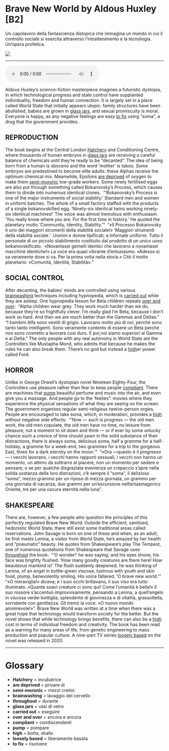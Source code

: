 # Brave New World by Aldous Huxley   [B2]

Un capolavoro della fantascienza distopica che immagina un mondo in cui il controllo sociale si esercita attraverso l’intrattenimento e la tecnologia. Un’opera profetica.

![](Brave%20New%20World%20by%20Aldous%20Huxley.jpg)

--------------

<div>
<audio controls autoplay>
    <source src="https:/raw.githubusercontent.com/dartie/speakup/main/2024-07/Brave%20New%20World%20by%20Aldous%20Huxley.mp3" type="audio/mpeg">
</audio>
</div>


Aldous Huxley’s science-fiction masterpiece imagines a futuristic dystopia, in which technological progress and state control have supplanted individuality, freedom and human connection. It is largely set in a place called World State that initially appears utopic: family structures have been abolished, babies are grown in [glass jars](## "vasi di vetro"), and sexual promiscuity is moral. Everyone is happy, as any negative feelings are easy [to fix](## "risolvere") using “soma”, a drug that the government provides.

## REPRODUCTION
The book begins at the Central London [Hatchery](## "incubatrice") and Conditioning Centre, where thousands of human embryos in [glass jars](## "vasi di vetro") are receiving a careful balance of chemicals until they’re ready to be “decanted”. The idea of being born from a human is obscene and the word ‘mother’ is taboo. Some embryos are predestined to become elite adults: these Alphas receive the optimum chemical mix. Meanwhile, Epsilons [are deprived](## "privare di") of oxygen to make them [semi-moronic](## "mezzi cretini") low-grade workers. Some newly fertilised eggs are also put through something called Bokanovsky’s Process, which causes them to divide into numerous identical clones. 
“‘Bokanovsky’s Process is one of the major instruments of social stability.’ Standard men and women in uniform batches. The whole of a small factory staffed with the products of a single bokanovskified egg. ‘Ninety-six identical twins working ninety-six identical machines!’ The voice was almost tremulous with enthusiasm. ‘You really know where you are. For the first time in history.’ He quoted the planetary motto ‘Community, Identity, Stability.’” 
“«Il Processo Bokanovsky è uno dei maggiori strumenti della stabilità sociale!»
‘Maggiori strumenti della stabilità sociale.’ 
Uomini e donne tipificati; a infornate uniformi. Tutto il personale di un piccolo stabilimento costituito dal prodotto di un unico uovo bokanovskificato. 
«Novantasei gemelli identici che lavorano a novantasei macchine identiche!» La voce era quasi vibrante d’entusiasmo. «Adesso si sa veramente dove si va. Per la prima volta nella storia.» Citò il motto planetario: «Comunità, Identità, Stabilità».”

## SOCIAL CONTROL
After decanting, the babies’ minds are controlled using various [brainwashing](## "lavaggio del cervello") techniques including hypnopedia, which is [carried out](## "eseguire") while they are asleep. One hypnopedia lesson for Beta children repeats [over and over](## "ancora e ancora"): 
“Alpha children wear grey. They work much harder than we do, because they’re so frightfully clever. I’m really glad I’m Beta, because I don’t work so hard. And then we are much better than the Gammas and Deltas.”  
“I bambini Alfa sono vestiti di grigio. Lavorano molto più di noi, perché sono tanto tanto intelligenti. Sono veramente contento di essere un Beta perché non sono costretto a lavorare così duro. E poi,noi siamo superiori ai Gamma e ai Delta.”
The only people with any real autonomy in World State are the Controllers like Mustapha Mond, who admits that because he makes the rules he can also break them. There’s no god but instead a [high](## "botta, sballo")er power called Ford. 

## HORROR
Unlike in George Orwell’s dystopian novel Nineteen Eighty-Four, the Controllers use pleasure rather than fear to keep people [compliant](## "condiscendenti"). There are machines that [pump](## "pompare") beautiful perfume and music into the air, and even give you a massage. And people go to the ‘feelies”: movies where they experience the physical sensations of what they are seeing on the screen. The government organises regular semi-religious twelve-person orgies. People are encouraged to take soma, which, in moderation, provides a [high](## "botta, sballo") without negative side effects: 
“‘Now — such is progress — the old men work, the old men copulate, the old men have no time, no leisure from pleasure, not a moment to sit down and think — or if ever by some unlucky chance such a crevice of time should yawn in the solid substance of their distractions, there is always soma, delicious soma, half a gramme for a half-holiday, a gramme for a week-end, two grammes for a trip to the gorgeous East, three for a dark eternity on the moon.’” 
“«Ora —questo è il progresso— i vecchi lavorano, i vecchi hanno rapporti sessuali, i vecchi non hanno un momento, un attimo da sottrarre al piacere, non un momento per sedere e pensare; o se per qualche disgraziata evenienza un crepaccio s’apre nella solida sostanza delle loro distrazioni, c’è sempre il “soma”, il delizioso “soma”, mezzo grammo per un riposo di mezza giornata, un grammo per una giornata di vacanza, due grammi per un’escursione nelfantasmagorico Oriente, tre per una oscura eternità nella luna”.

## SHAKESPEARE
There are, however, a few people who question the principles of this perfectly regulated Brave New World. Outside the efficient, sanitised, hedonistic World State, there still exist some traditional areas called reservations. John Savage is born on one of these and when, as an adult, he first meets Lenina, a visitor from World State, he’s amazed by her health and “pneumatic” beauty. He quotes from Shakespeare’s play The Tempest, one of numerous quotations from Shakespeare that Savage uses [throughout](## "durante") the book: 
“‘O wonder!’ he was saying; and his eyes shone, his face was brightly flushed. ‘How many goodly creatures are there here! How beauteous mankind is!’ The flush suddenly deepened; he was thinking of Lenina, of an angel in bottle-green viscose, lustrous with youth and skin food, plump, benevolently smiling. His voice faltered. ‘O brave new world.’”
“«O meraviglia!» diceva; e i suoi occhi brillavano, il suo viso era tutto illuminato. «Quante soavi creature ci sono qui! Come l’umanità è bella!» Il suo rossore s’accentuò improvvisamente, pensando a Lenina, a quell’angelo in viscosa verde-bottiglia, splendente di giovinezza e di vitalità, grassottella, sorridente con gentilezza. Gli tremò la voce. «O nuovo mondo ammirevole!»”.
Brave New World was written at a time when there was a great hope that technology would transform society for the better. But the novel shows that while technology brings benefits, there can also be a [high](## "botta, sballo") cost in terms of individual freedom and creativity. The book has been read as a warning for many areas of life, from genetic engineering to mass production and popular culture. A nine-part TV series [loosely based](## "liberamente basata") on the novel was released in 2020.  

--------------

<div style = "display:block; clear:both; page-break-after:always;"></div>

# Glossary
* **Hatchery** = incubatrice
* **are deprived** = privare di
* **semi-moronic** = mezzi cretini
* **brainwashing** = lavaggio del cervello
* **throughout** = durante
* **glass jars** = vasi di vetro
* **carried out** = eseguire
* **over and over** = ancora e ancora
* **compliant** = condiscendenti
* **pump** = pompare
* **high** = botta, sballo
* **loosely based** = liberamente basata
* **to fix** = risolvere
